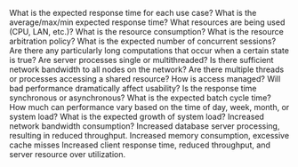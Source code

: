 What is the expected response time for each use case?
What is the average/max/min expected response time?
What resources are being used (CPU, LAN, etc.)?
What is the resource consumption?
What is the resource arbitration policy?
What is the expected number of concurrent sessions?
Are there any particularly long computations that occur when a certain state is true?
Are server processes single or multithreaded?
Is there sufficient network bandwidth to all nodes on the network?
Are there multiple threads or processes accessing a shared resource? How is access managed?
Will bad performance dramatically affect usability?
Is the response time synchronous or asynchronous?
What is the expected batch cycle time?
How much can performance vary based on the time of day, week, month, or system load?
What is the expected growth of system load?
Increased network bandwidth consumption? 
Increased database server processing, resulting in reduced throughput. 
Increased memory consumption, excessive cache misses
Increased client response time, reduced throughput, and server resource over utilization. 
